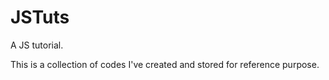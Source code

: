 # JSTuts
A JS tutorial.

This is a collection of codes I've created and stored for reference purpose.
